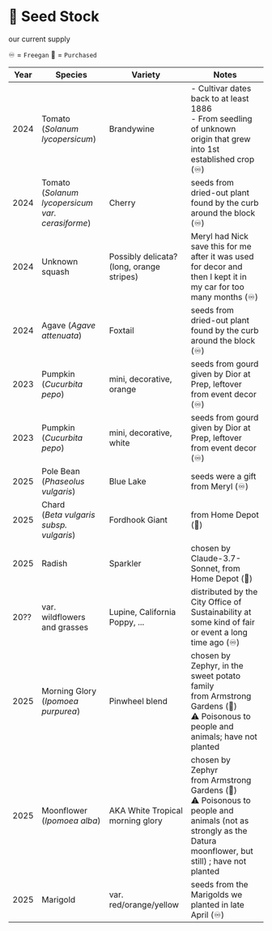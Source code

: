 # 🌾 Seed Stock
our current supply


♾️ = `Freegan`
💸 = `Purchased`


| **Year**     | **Species**  | **Variety**  | **Notes**  |
|----------|----------|----------------|--------|
| 2024     | Tomato <br> (*Solanum lycopersicum*)                   | Brandywine                        | - Cultivar dates back to at least 1886 <br> - From seedling of unknown origin that grew into 1st established crop (♾️)
| 2024     | Tomato <br> (*Solanum lycopersicum var. cerasiforme*)  | Cherry                            |  seeds from dried-out plant found by the curb around the block (♾️)
| 2024     | Unknown squash  | Possibly delicata? (long, orange stripes) |  Meryl had Nick save this for me after it was used for decor and then I kept it in my car for too many months (♾️)
| 2024     | Agave (*Agave attenuata*)  |        Foxtail                     |  seeds from dried-out plant found by the curb around the block (♾️)
| 2023     | Pumpkin (*Cucurbita pepo*)                        | mini, decorative, orange          |  seeds from gourd given by Dior at Prep, leftover from event decor (♾️)
| 2023     | Pumpkin (*Cucurbita pepo*)                        | mini, decorative, white           |  seeds from gourd given by Dior at Prep, leftover from event decor (♾️)
| 2025     | Pole Bean (*Phaseolus vulgaris*)                  | Blue Lake                         |  seeds were a gift from Meryl (♾️)
| 2025     | Chard <br> (*Beta vulgaris subsp. vulgaris*)           | Fordhook Giant                    |  from Home Depot (💸)
| 2025     | Radish                                            | Sparkler                          |  chosen by Claude-3.7-Sonnet, from Home Depot (💸)
| 20??     | var. wildflowers and grasses                                            | Lupine, California Poppy, ...                          |  distributed by the City Office of Sustainability at some kind of fair or event a long time ago (♾️)
| 2025     | Morning Glory (*Ipomoea purpurea*)                                            | Pinwheel blend                          |  chosen by Zephyr, in the sweet potato family <br> from Armstrong Gardens (💸) <br> ⚠️ Poisonous to people and animals; have not planted
| 2025     | Moonflower (*Ipomoea alba*)                                            | AKA White Tropical morning glory                          |  chosen by Zephyr <br> from Armstrong Gardens (💸) <br> ⚠️ Poisonous to people and animals (not as strongly as the Datura moonflower, but still) ; have not planted
| 2025     | Marigold   |        var. red/orange/yellow                     |  seeds from the Marigolds we planted in late April (♾️)
